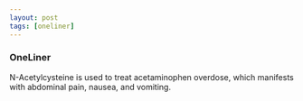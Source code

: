 ```yaml
---
layout: post
tags: [oneliner]
---
```



### OneLiner

N-Acetylcysteine is used to treat acetaminophen overdose, which manifests with abdominal pain, nausea, and vomiting.
